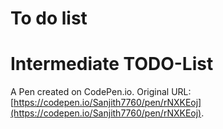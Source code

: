 # To do list

# Intermediate TODO-List

A Pen created on CodePen.io. Original URL: [https://codepen.io/Sanjith7760/pen/rNXKEoj](https://codepen.io/Sanjith7760/pen/rNXKEoj).

